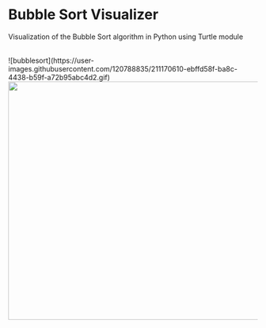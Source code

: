# Bubble Sort Visualizer
Visualization of the Bubble Sort algorithm in Python using Turtle module

<br>
![bubblesort](https://user-images.githubusercontent.com/120788835/211170610-ebffd58f-ba8c-4438-b59f-a72b95abc4d2.gif)
<img src="https://user-images.githubusercontent.com/120788835/211170610-ebffd58f-ba8c-4438-b59f-a72b95abc4d2.gif" width="854" height="480"/>
